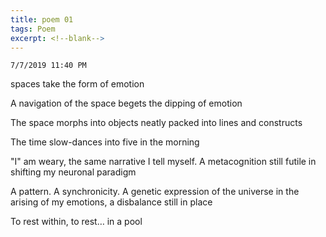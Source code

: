 ```yaml
---
title: poem 01
tags: Poem
excerpt: <!--blank-->
---   
```


`7/7/2019 11:40 PM`

spaces take the form of emotion

A navigation of the space begets the dipping of emotion

The space morphs into objects neatly packed into lines and constructs

The time slow-dances into five in the morning

"I" am weary, the same narrative I tell myself. A metacognition still futile in shifting my neuronal paradigm

A pattern. A synchronicity. A genetic expression of the universe in the arising of my emotions, a disbalance still in place

To rest within, to rest… in a pool

